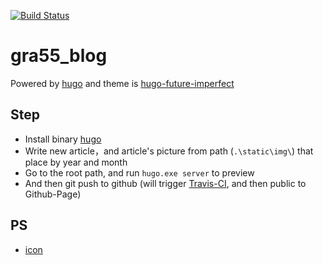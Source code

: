 [![Build Status](https://www.travis-ci.org/LoveXiaoLiu/gra55_blog.svg?branch=master)](https://www.travis-ci.org/LoveXiaoLiu/gra55_blog)
# gra55_blog
Powered by [hugo](https://gohugo.io/commands/hugo/) and theme is [hugo-future-imperfect](https://github.com/jpescador/hugo-future-imperfect)

## Step
+ Install binary [hugo](https://github.com/gohugoio/hugo/releases)
+ Write new article，and article's picture from path (`.\static\img\`) that place by year and month
+ Go to the root path, and run `hugo.exe server` to preview
+ And then git push to github (will trigger [Travis-CI](https://www.travis-ci.org/), and then public to Github-Page)

## PS
+ [icon](http://www.fontawesome.com.cn/)